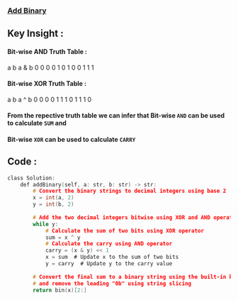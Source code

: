 ### [Add Binary](https://leetcode.com/problems/add-binary/description/)

## Key Insight : 
#### Bit-wise AND Truth Table :
 a   b   a & b
 0   0     0
 0   1     0
 1   0     0
 1   1     1


#### Bit-wise XOR Truth Table :
 a   b   a ^ b
 0   0     0
 0   1     1
 1   0     1
 1   1     0

#### From the repective truth table we can infer that Bit-wise `AND` can be used to calculate `SUM` and
#### Bit-wise `XOR` can be used to calculate `CARRY`


## Code : 
```c
class Solution:
    def addBinary(self, a: str, b: str) -> str:
        # Convert the binary strings to decimal integers using base 2
        x = int(a, 2)
        y = int(b, 2)
        
        # Add the two decimal integers bitwise using XOR and AND operators
        while y:
            # Calculate the sum of two bits using XOR operator
            sum = x ^ y
            # Calculate the carry using AND operator
            carry = (x & y) << 1
            x = sum  # Update x to the sum of two bits
            y = carry  # Update y to the carry value
        
        # Convert the final sum to a binary string using the built-in bin() function
        # and remove the leading "0b" using string slicing
        return bin(x)[2:]
```
